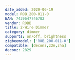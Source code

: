 ```yaml
---
date_added: 2020-06-19
model: ROB_200-011-0
EAN: 7439647746782
vendor: ROBB
title: 2-Wire Dimmer
category: dimmer
supports: on/off, brightness
zigbeemodel: ['ROB_200-011-0']
compatible: [deconz,z2m,zha]
deconz: 2829
---
```

